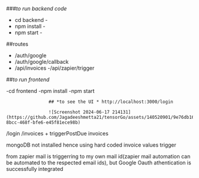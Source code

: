
###*to run backend code*

-  cd backend -
-  npm install -
-  npm start -

##routes

- /auth/google
- /auth/google/callback
- /api/invoices
-/api/zapier/trigger


##*to run frontend*

-cd frontend
-npm install
-npm start

                    ## *to see the UI * http://localhost:3000/login

                    ![Screenshot 2024-06-17 214131](https://github.com/Jagadeeshmetta21/tensorGo/assets/140520901/9e76db16-8bcc-468f-bfe6-e45f81ece98b)



/login
/invoices + triggerPostDue invoices

mongoDB not installed hence using hard coded invoice values
trigger

from zapier mail is triggerring to my own mail id(zapier mail automation can be automated to the respected email ids), but Google Oauth athentication is successfully integrated


